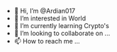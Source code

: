 - 👋 Hi, I’m @Ardian017
- 👀 I’m interested in World
- 🌱 I’m currently learning Crypto's
- 💞️ I’m looking to collaborate on ... 
- 📫 How to reach me ...

<!---
Ardian017/Ardian017 is a ✨ special ✨ repository because its `README.md` (this file) appears on your GitHub profile.
You can click the Preview link to take a look at your changes.
--->
